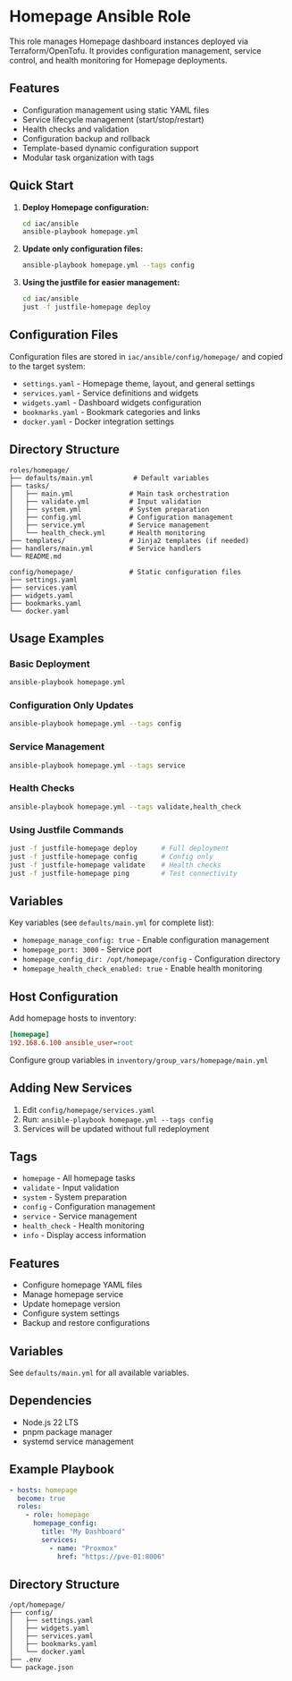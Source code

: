 # Homepage Ansible Role

This role manages Homepage dashboard instances deployed via Terraform/OpenTofu. It provides configuration management, service control, and health monitoring for Homepage deployments.

## Features

- Configuration management using static YAML files
- Service lifecycle management (start/stop/restart)
- Health checks and validation
- Configuration backup and rollback
- Template-based dynamic configuration support
- Modular task organization with tags

## Quick Start

1. **Deploy Homepage configuration:**

   ```bash
   cd iac/ansible
   ansible-playbook homepage.yml
   ```

2. **Update only configuration files:**

   ```bash
   ansible-playbook homepage.yml --tags config
   ```

3. **Using the justfile for easier management:**

   ```bash
   cd iac/ansible
   just -f justfile-homepage deploy
   ```

## Configuration Files

Configuration files are stored in `iac/ansible/config/homepage/` and copied to the target system:

- `settings.yaml` - Homepage theme, layout, and general settings
- `services.yaml` - Service definitions and widgets
- `widgets.yaml` - Dashboard widgets configuration  
- `bookmarks.yaml` - Bookmark categories and links
- `docker.yaml` - Docker integration settings

## Directory Structure

```
roles/homepage/
├── defaults/main.yml          # Default variables
├── tasks/
│   ├── main.yml              # Main task orchestration
│   ├── validate.yml          # Input validation
│   ├── system.yml            # System preparation  
│   ├── config.yml            # Configuration management
│   ├── service.yml           # Service management
│   └── health_check.yml      # Health monitoring
├── templates/                # Jinja2 templates (if needed)
├── handlers/main.yml         # Service handlers
└── README.md

config/homepage/              # Static configuration files
├── settings.yaml
├── services.yaml  
├── widgets.yaml
├── bookmarks.yaml
└── docker.yaml
```

## Usage Examples

### Basic Deployment

```bash
ansible-playbook homepage.yml
```

### Configuration Only Updates  

```bash
ansible-playbook homepage.yml --tags config
```

### Service Management

```bash
ansible-playbook homepage.yml --tags service
```

### Health Checks

```bash
ansible-playbook homepage.yml --tags validate,health_check
```

### Using Justfile Commands

```bash
just -f justfile-homepage deploy      # Full deployment
just -f justfile-homepage config      # Config only
just -f justfile-homepage validate    # Health checks
just -f justfile-homepage ping        # Test connectivity
```

## Variables

Key variables (see `defaults/main.yml` for complete list):

- `homepage_manage_config: true` - Enable configuration management
- `homepage_port: 3000` - Service port
- `homepage_config_dir: /opt/homepage/config` - Configuration directory
- `homepage_health_check_enabled: true` - Enable health monitoring

## Host Configuration

Add homepage hosts to inventory:

```ini
[homepage]
192.168.6.100 ansible_user=root
```

Configure group variables in `inventory/group_vars/homepage/main.yml`

## Adding New Services

1. Edit `config/homepage/services.yaml`
2. Run: `ansible-playbook homepage.yml --tags config`
3. Services will be updated without full redeployment

## Tags

- `homepage` - All homepage tasks
- `validate` - Input validation  
- `system` - System preparation
- `config` - Configuration management
- `service` - Service management
- `health_check` - Health monitoring
- `info` - Display access information

## Features

- Configure homepage YAML files
- Manage homepage service
- Update homepage version
- Configure system settings
- Backup and restore configurations

## Variables

See `defaults/main.yml` for all available variables.

## Dependencies

- Node.js 22 LTS
- pnpm package manager
- systemd service management

## Example Playbook

```yaml
- hosts: homepage
  become: true
  roles:
    - role: homepage
      homepage_config:
        title: "My Dashboard"
        services:
          - name: "Proxmox"
            href: "https://pve-01:8006"
```

## Directory Structure

```text
/opt/homepage/
├── config/
│   ├── settings.yaml
│   ├── widgets.yaml
│   ├── services.yaml
│   ├── bookmarks.yaml
│   └── docker.yaml
├── .env
└── package.json
```
